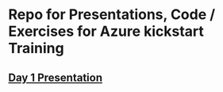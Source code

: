 # Repo for Presentations, Code / Exercises for Azure kickstart Training

## [Day 1 Presentation](./Presentation/Azure_Fundamentals_Day1.pdf)
